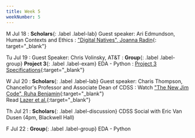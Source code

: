 ```yaml
---
title: Week 5
weekNumber: 5
---
```


M Jul 18
: **Scholars**{: .label .label-lab} Guest speaker: Ari Edmundson, Human Contexts and Ethics
  : ["Digital Natives", Joanna Radin](https://drive.google.com/file/d/1UZQTHCE5nlj-zva-FNmJmAjVmDVmiLQY/view?usp=sharing){: target="_blank"}

Tu Jul 19
: Guest Speaker: Chris Volinsky, AT&T
: **Group**{: .label .label-group} **Project 3**{: .label .label-exam} EDA - Python
  : [Project 3 Specifications]({{site.baseurl}}/rpd_project/#project-3-exploratory-data-analysis-python){:target="_blank"} 

W Jul 20
: **Scholars**{: .label .label-lab} Guest speaker: Charis Thompson, Chancellor's Professor and Associate Dean of CDSS
  : Watch ["The New Jim Code", Ruha Benjamin](https://www.youtube.com/watch?v=JahO1-saibU){:target="_blank"}
  <br/>Read [Lazer et al.](https://www.science.org/doi/10.1126/science.aaz8170){:target="_blank"}
  

Th Jul 21
: **Scholars**{: .label .label-discussion} CDSS Social with Eric Van Dusen (4pm, Blackwell Hall)

F Jul 22
: **Group**{: .label .label-group} EDA - Python
